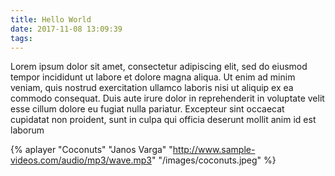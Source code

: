 ```yaml
---
title: Hello World
date: 2017-11-08 13:09:39
tags:
---
```


Lorem ipsum dolor sit amet, consectetur adipiscing elit, sed do eiusmod tempor incididunt ut labore et dolore magna aliqua. Ut enim ad minim veniam, quis nostrud exercitation ullamco laboris nisi ut aliquip ex ea commodo consequat. Duis aute irure dolor in reprehenderit in voluptate velit esse cillum dolore eu fugiat nulla pariatur. Excepteur sint occaecat cupidatat non proident, sunt in culpa qui officia deserunt mollit anim id est laborum

{% aplayer "Coconuts" "Janos Varga" "http://www.sample-videos.com/audio/mp3/wave.mp3" "/images/coconuts.jpeg"  %}
